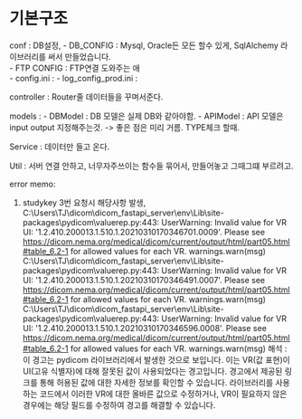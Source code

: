 # 기본구조 
conf : DB설정, 
    - DB_CONFIG : Mysql, Oracle든 모든 할수 있게, SqlAlchemy 라이브러리를 써서 만들었습니다.  
    - FTP CONFIG : FTP연결 도와주는 애   
    - config.ini : 
    - log_config_prod.ini : 

controller : Router줄 데이터들을 꾸며서준다.

models : 
    - DBModel : DB 모델은 실제 DB와 같아야함. 
    - APIModel : API 모델은 input output 지정해주는것.
      -> 좋은 점은 미리 거름. TYPE체크 할때.

Service : 데이터만 들고 온다. 

Util : 서버 연결 안하고, 너무자주쓰이는 함수들 묶어서, 만들어놓고 그때그떄 부르려고.




error memo:
1. studykey 3번 요청시 해당사항 발생,
C:\Users\TJ\dicom\dicom_fastapi_server\env\Lib\site-packages\pydicom\valuerep.py:443: UserWarning: Invalid value for VR UI: '1.2.410.200013.1.510.1.20210310170346701.0009'. Please see <https://dicom.nema.org/medical/dicom/current/output/html/part05.html#table_6.2-1> for allowed values for each VR.
  warnings.warn(msg)
C:\Users\TJ\dicom\dicom_fastapi_server\env\Lib\site-packages\pydicom\valuerep.py:443: UserWarning: Invalid value for VR UI: '1.2.410.200013.1.510.1.20210310170346491.0007'. Please see <https://dicom.nema.org/medical/dicom/current/output/html/part05.html#table_6.2-1> for allowed values for each VR.
  warnings.warn(msg)
C:\Users\TJ\dicom\dicom_fastapi_server\env\Lib\site-packages\pydicom\valuerep.py:443: UserWarning: Invalid value for VR UI: '1.2.410.200013.1.510.1.20210310170346596.0008'. Please see <https://dicom.nema.org/medical/dicom/current/output/html/part05.html#table_6.2-1> for allowed values for each VR.
  warnings.warn(msg)
해석 : 이 경고는 pydicom 라이브러리에서 발생한 것으로 보입니다. 이는 VR(값 표현)이 UI(고유 식별자)에 대해 잘못된 값이 사용되었다는 경고입니다. 경고에서 제공된 링크를 통해 허용된 값에 대한 자세한 정보를 확인할 수 있습니다. 라이브러리를 사용하는 코드에서 이러한 VR에 대한 올바른 값으로 수정하거나, VR이 필요하지 않은 경우에는 해당 필드를 수정하여 경고를 해결할 수 있습니다.
